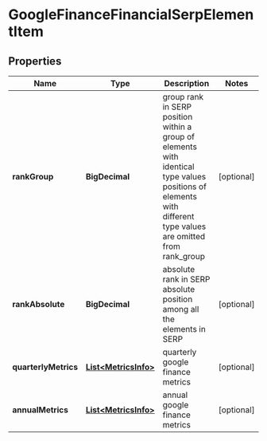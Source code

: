 

# GoogleFinanceFinancialSerpElementItem


## Properties

| Name | Type | Description | Notes |
|------------ | ------------- | ------------- | -------------|
|**rankGroup** | **BigDecimal** | group rank in SERP position within a group of elements with identical type values positions of elements with different type values are omitted from rank_group |  [optional] |
|**rankAbsolute** | **BigDecimal** | absolute rank in SERP absolute position among all the elements in SERP |  [optional] |
|**quarterlyMetrics** | [**List&lt;MetricsInfo&gt;**](MetricsInfo.md) | quarterly google finance metrics |  [optional] |
|**annualMetrics** | [**List&lt;MetricsInfo&gt;**](MetricsInfo.md) | annual google finance metrics |  [optional] |



